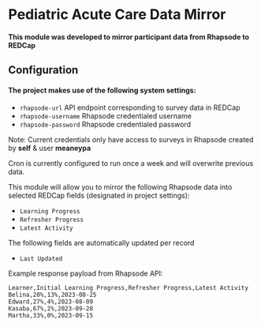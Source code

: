 # Pediatric Acute Care Data Mirror


#### This module was developed to mirror participant data from Rhapsode to REDCap

## Configuration
#### The project makes use of the following system settings:
 - `rhapsode-url` API endpoint corresponding to survey data in REDCap
 - `rhapsode-username` Rhapsode credentialed username
 - `rhapsode-password` Rhapsode credentialed password

Note: Current credentials only have access to surveys in Rhapsode created by **self** & user **meaneypa**

Cron is currently configured to run once a week and will overwrite previous data.

This module will allow you to mirror the following Rhapsode data into selected REDCap fields (designated in project settings):

- `Learning Progress`
- `Refresher Progress`
- `Latest Activity`

The following fields are automatically updated per record
- `Last Updated`

Example response payload from Rhapsode API:

```text
Learner,Initial Learning Progress,Refresher Progress,Latest Activity
Belina,28%,13%,2023-08-25
Edward,27%,4%,2023-08-09
Kasaba,67%,2%,2023-09-28
Martha,33%,0%,2023-09-15
```

